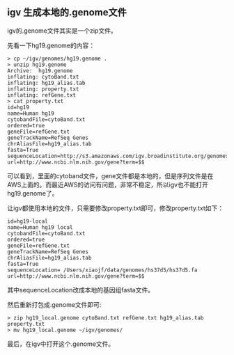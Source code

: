 ## igv 生成本地的.genome文件

igv的.genome文件其实是一个zip文件。

先看一下hg19.genome的内容：

```
> cp ~/igv/genomes/hg19.genome .
> unzip hg19.genome
Archive:  hg19.genome
inflating: cytoBand.txt
inflating: hg19_alias.tab
inflating: property.txt
inflating: refGene.txt
> cat property.txt
id=hg19
name=Human hg19
cytobandFile=cytoBand.txt
ordered=true
geneFile=refGene.txt
geneTrackName=RefSeq Genes
chrAliasFile=hg19_alias.tab
fasta=True
sequenceLocation=http://s3.amazonaws.com/igv.broadinstitute.org/genomes/seq/hg19/hg19.fasta
url=http://www.ncbi.nlm.nih.gov/gene?term=$$
```

可以看到，里面的cytoband文件，gene文件都是本地的，但是序列文件是在AWS上面的。而最近AWS的访问有问题，非常不稳定，所以igv也不能打开hg19.genome了。

让igv都使用本地的文件，只需要修改property.txt即可，修改property.txt如下：
```
id=hg19-local
name=Human hg19 local
cytobandFile=cytoBand.txt
ordered=true
geneFile=refGene.txt
geneTrackName=RefSeq Genes
chrAliasFile=hg19_alias.tab
fasta=True
sequenceLocation= /Users/xiaojf/data/genomes/hs37d5/hs37d5.fa
url=http://www.ncbi.nlm.nih.gov/gene?term=$$
```

其中sequenceLocation改成本地的基因组fasta文件。

然后重新打包成.genome文件即可:

```
> zip hg19_local.genome cytoBand.txt refGene.txt hg19_alias.tab property.txt
> mv hg19_local.genome ~/igv/genomes/
```

最后，在igv中打开这个.genome文件。

